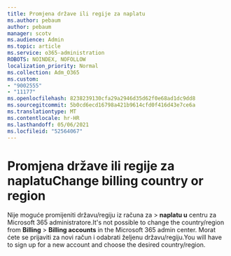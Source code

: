 ```yaml
---
title: Promjena države ili regije za naplatu
ms.author: pebaum
author: pebaum
manager: scotv
ms.audience: Admin
ms.topic: article
ms.service: o365-administration
ROBOTS: NOINDEX, NOFOLLOW
localization_priority: Normal
ms.collection: Adm_O365
ms.custom:
- "9002555"
- "11177"
ms.openlocfilehash: 8238239130cfa29a2946d35d62f0e68ad1dc9dd8
ms.sourcegitcommit: 5b0cd6ecd16798a421b9614cfd0f416d43e7ce6a
ms.translationtype: MT
ms.contentlocale: hr-HR
ms.lasthandoff: 05/06/2021
ms.locfileid: "52564067"
---
```

# <a name="change-billing-country-or-region"></a><span data-ttu-id="57597-102">Promjena države ili regije za naplatu</span><span class="sxs-lookup"><span data-stu-id="57597-102">Change billing country or region</span></span>

<span data-ttu-id="57597-103">Nije moguće promijeniti državu/regiju iz računa za  >  **naplatu u** centru za Microsoft 365 administratore.</span><span class="sxs-lookup"><span data-stu-id="57597-103">It's not possible to change the country/region from **Billing** > **Billing accounts** in the Microsoft 365 admin center.</span></span> <span data-ttu-id="57597-104">Morat ćete se prijaviti za novi račun i odabrati željenu državu/regiju.</span><span class="sxs-lookup"><span data-stu-id="57597-104">You will have to sign up for a new account and choose the desired country/region.</span></span> 